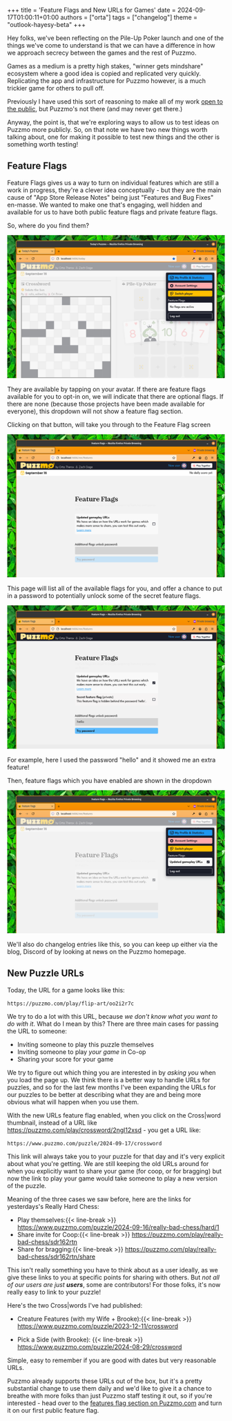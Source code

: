 +++
title = 'Feature Flags and New URLs for Games'
date = 2024-09-17T01:00:11+01:00
authors = ["orta"]
tags = ["changelog"]
theme = "outlook-hayesy-beta"
+++

Hey folks, we've been reflecting on the Pile-Up Poker launch and one of the things we've come to understand is that we can have a difference in how we approach secrecy between the games and the rest of Puzzmo.

Games as a medium is a pretty high stakes, "winner gets mindshare" ecosystem where a good idea is copied and replicated very quickly. Replicating the app and infrastructure for Puzzmo however, is a much trickier game for others to pull off.

Previously I have used this sort of reasoning to make all of my work [open to the public](https://artsy.github.io/blog/2019/04/29/how-did-artsy-become-oss-by-default/), but Puzzmo's not there (and may never get there.)

Anyway, the point is, that we're exploring ways to allow us to test ideas on Puzzmo more publicly. So, on that note we have two new things worth talking about, one for making it possible to test new things and the other is something worth testing!

## Feature Flags

Feature Flags gives us a way to turn on individual features which are still a work in progress, they're a clever idea conceptually - but they are the main cause of "App Store Release Notes" being just "Features and Bug Fixes" en-masse. We wanted to make one that's engaging, well hidden and available for us to have both public feature flags and private feature flags.

So, where do you find them? 

![A screenshot of the dropdown](dropdown.png)

They are available by tapping on your avatar. If there are feature flags available for you to opt-in on, we will indicate that there are optional flags. If there are none (because those projects have been made available for everyone), this dropdown will not show a feature flag section.

Clicking on that button, will take you through to the Feature Flag screen

![a screenshot of puzzmo's feature flag screen](feature-flag-screen.png)

This page will list all of the available flags for you, and offer a chance to put in a password to potentially unlock some of the secret feature flags.

![a feature flag with an admin setting](secret-feature-flag.png)

For example, here I used the password "hello" and it showed me an extra feature!

Then, feature flags which you have enabled are shown in the dropdown

![A screenshot of puzzmo.com  showing an active feature flag](active-ff.png)

We'll also do changelog entries like this, so you can keep up either via the blog, Discord of by looking at news on the Puzzmo homepage.


## New Puzzle URLs

Today, the URL for a game looks like this:

```
https://puzzmo.com/play/flip-art/oo2i2r7c
```

We try to do a lot with this URL, because _we don't know what you want to do with it_. What do I mean by this? There are three main cases for passing the URL to someone:

- Inviting someone to play this puzzle themselves
- Inviting someone to play _your game_ in Co-op
- Sharing your score for your game

We try to figure out which thing you are interested in by _asking you_ when you load the page up. We think there is a better way to handle URLs for puzzles, and so for the last few months I've been expanding the URLs for our puzzles to be better at describing what they are and being more obvious what will happen when you use them.

With the new URLs feature flag enabled, when you click on the Cross|word thumbnail, instead of a URL like https://puzzmo.com/play/crossword/2ngl12xsd - you get a URL like:

```
https://www.puzzmo.com/puzzle/2024-09-17/crossword
```

This link will always take you to your puzzle for that day and it's very explicit about what you're getting. We are still keeping the old URLs around for when you explicitly want to share your game (for coop, or for bragging) but now the link to play your game would take someone to play a new version of the puzzle. 

Meaning of the three cases we saw before, here are the links for yesterdays's Really Hard Chess:

- Play themselves:{{< line-break >}} https://www.puzzmo.com/puzzle/2024-09-16/really-bad-chess/hard/1
- Share invite for Coop:{{< line-break >}} https://puzzmo.com/play/really-bad-chess/sdr162rtn
- Share for bragging:{{< line-break >}} https://puzzmo.com/play/really-bad-chess/sdr162rtn/share

This isn't really something you have to think about as a user ideally, as we give these links to you at specific points for sharing with others. But _not all of our users are just **users**_, some are contributors! For those folks, it's now really easy to link to your puzzle!

Here's the two Cross|words I've had published:

- Creature Features (with my Wife + Brooke):{{< line-break >}}
  https://www.puzzmo.com/puzzle/2023-12-11/crossword
  
- Pick a Side (with Brooke): {{< line-break >}}
  https://www.puzzmo.com/puzzle/2024-08-29/crossword

Simple, easy to remember if you are good with dates but very reasonable URLs.

Puzzmo already supports these URLs out of the box, but it's a pretty substantial change to use them daily and we'd like to give it a chance to breathe with more folks than just Puzzmo staff testing it out, so if you're interested - head over to the [features flag section on Puzzmo.com](https://puzzmo.com/me/features) and turn it on our first public feature flag.